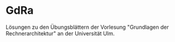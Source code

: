 # GdRa
Lösungen zu den Übungsblättern der Vorlesung "Grundlagen der Rechnerarchitektur" an der Universität Ulm.

